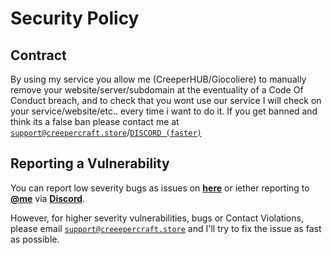 # Security Policy

## Contract
By using my service you allow me (CreeperHUB/Giocoliere) to manually remove your website/server/subdomain at the eventuality of a Code Of Conduct breach, and to check that you wont use our service I will check on your service/website/etc.. every time i want to do it. If you get banned and think its a false ban please contact me at [`support@creepercraft.store`](mailto:suppport@creepercraft.store)/[`DISCORD (faster)`](https://giocoliere.dev/discord)

## Reporting a Vulnerability 

You can report low severity bugs as issues on [**here**](https://github.com/creepersbs/register/issues/new) or iether reporting to [**@me**](https://github.com/giocoliere) via [**Discord**](https://giocoliere.dev/discord).

However, for higher severity vulnerabilities, bugs or Contact Violations, please email [`support@creeepercraft.store`](mailto:support@creepercraft.store) and I'll try to fix the issue as fast as possible.
